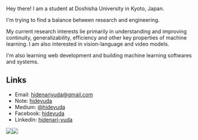 Hey there! I am a student at Doshisha University in Kyoto, Japan.

I'm trying to find a balance between research and engineering.

My current research interests lie primarily in understanding and improving continuity, generalizability, efficiency and other key properties of machine learning. I am also interested in vision-language and video models.

I'm also learning web development and building machine learning softwares and systems.


## Links
- Email: [hidenariyuda@gmail.com](mailto:hidenariyuda@gmail.com)
- Note: [hideyuda](https://note.com/hideyuda/)
- Medium: [@hideyuda](https://medium.com/@hideyuda)
- Facebook: [hideyuda](https://www.facebook.com/hideyuda)
- Linkedin: [hidenari-yuda](https://www.linkedin.com/in/hidenari-yuda-212076266/)

![](http://github-profile-summary-cards.vercel.app/api/cards/most-commit-language?username=hideyuda&theme=solarized_dark)![](http://github-profile-summary-cards.vercel.app/api/cards/repos-per-language?username=hideyuda&theme=solarized_dark)

<!-- [![image](https://user-images.githubusercontent.com/106872451/215306550-63f811ef-624f-44ea-ae7c-9d34266bb5ec.png)] -->

<!-- [![@hideyuda's GitHub stats](https://github-readme-stats.vercel.app/api?username=hideyuda&theme=vue-dark&show_icons=true)](https://github.com/mo-ri-regen/github-readme-stats) -->

<!-- [![Top Langs](https://github-readme-stats.vercel.app/api/top-langs/?username=hideyuda&theme=vue-dark&show_icons=true&layout=compact)](https://github.com/mo-ri-regen/github-readme-stats) -->
<!---
hideyuda/hideyuda is a ✨ special ✨ repository because its `README.md` (this file) appears on your GitHub profile.
You can click the Preview link to take a look at your changes.
--->
